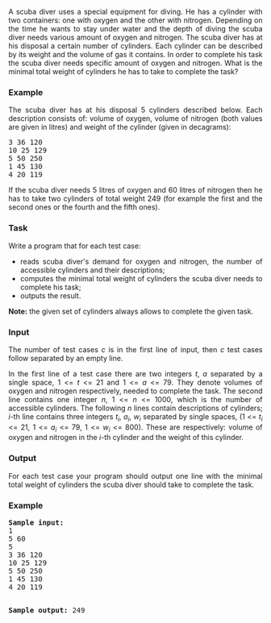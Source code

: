 <p align="justify">A scuba diver uses a special equipment for diving. He has a cylinder with two containers: one with oxygen and the other with nitrogen. Depending on the time he wants to stay under water and the depth of diving the scuba diver needs various amount of oxygen and nitrogen. The scuba diver has at his disposal a certain number of cylinders. Each cylinder can be described by its weight and the volume of gas it contains. In order to complete his task the scuba diver needs specific amount of oxygen and nitrogen. What is the minimal total weight of cylinders he has to take to complete the task? </p>

<h3>Example</h3>
<p align="justify">The scuba diver has at his disposal 5 cylinders described below. Each description consists of: volume of oxygen, volume of nitrogen (both values are given in litres) and weight of the cylinder (given in decagrams): </p>
<pre>3 36 120
10 25 129
5 50 250
1 45 130
4 20 119
</pre>
<p align="justify">If the scuba diver needs 5 litres of oxygen and 60 litres of nitrogen then he has to take two cylinders of total weight 249 (for example the first and the second ones or the fourth and the fifth ones).</p>

<h3>Task</h3>
<p align="justify">Write a program that for each test case:</p>
<div align="justify">
<ul align="justify">
        <li align="justify">reads scuba diver's demand for oxygen and nitrogen, the number of accessible cylinders and their descriptions; </li>
        <li align="justify">computes the minimal total weight of cylinders the scuba diver needs to complete his task; </li>
        <li align="justify">outputs the result. </li>
</ul>
</div>
<p align="justify"><b>Note:</b> the given set of cylinders always allows to complete the given task.</p>

<h3>Input</h3>
<p align="justify">The number of test cases <i>c</i> is in the first line of input, then <i>c</i> test cases follow separated by an empty line.</p>
<p align="justify">In the first line of a test case there are two integers <i>t</i>, <i>a</i> separated by a single space, 1 &lt;= <i>t</i> &lt;= 21 and 1 &lt;= <i>a</i> &lt;= 79. They denote volumes of oxygen and nitrogen respectively, needed to complete the task. The second line contains one integer <i>n</i>, 1 &lt;= <i>n</i> &lt;= 1000, which is the number of accessible cylinders. The following <i>n</i> lines contain descriptions of cylinders; <i>i</i>-th line contains three integers <i>t</i><i><sub>i</sub></i>, <i>a</i><i><sub>i</sub></i>, <i>w</i><i><sub>i</sub></i> separated by single spaces, (1 &lt;= <i>t</i><i><sub>i</sub></i> &lt;= 21, 1 &lt;= <i>a</i><i><sub>i</sub></i> &lt;= 79, 1 &lt;= <i>w</i><i><sub>i</sub></i> &lt;= 800). These are respectively: volume of oxygen and nitrogen in the <i>i</i>-th cylinder and the weight of this cylinder. </p>

<h3>Output</h3>
<p align="justify">For each test case your program should output one line with the minimal total weight of cylinders the scuba diver should take to complete the task. </p>

<h3>Example</h3>
<pre><b><tt>Sample input:</tt></b>
1
5 60
5
3 36 120
10 25 129
5 50 250
1 45 130
4 20 119

<b><tt>Sample output:</tt></b>
249
</pre>